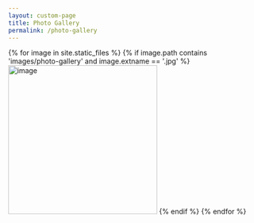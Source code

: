 ```yaml
---
layout: custom-page
title: Photo Gallery
permalink: /photo-gallery
---
```


{% for image in site.static_files %}
    {% if image.path contains 'images/photo-gallery' and image.extname == '.jpg' %}
<img src="{{ site.url }}{{ image.path | relative_url }}" alt="image" height="300px" />
    {% endif %}
{% endfor %}
